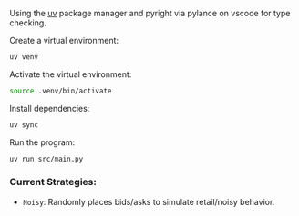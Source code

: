 Using the [uv](https://github.com/astral-sh/uv) package manager and pyright via pylance on vscode for type checking.

Create a virtual environment:

```bash
uv venv
```

Activate the virtual environment:

```bash
source .venv/bin/activate
```

Install dependencies:

```bash
uv sync
```

Run the program:

```bash
uv run src/main.py
```

### Current Strategies:

- `Noisy`: Randomly places bids/asks to simulate retail/noisy behavior.
